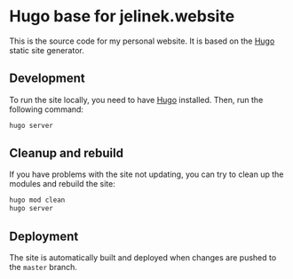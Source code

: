 # Hugo base for jelinek.website

This is the source code for my personal website. It is based on the [Hugo](https://gohugo.io/) static site generator.

## Development

To run the site locally, you need to have [Hugo](https://gohugo.io/) installed. Then, run the following command:

```bash
hugo server
```

## Cleanup and rebuild

If you have problems with the site not updating, you can try to clean up the modules and rebuild the site:

```bash
hugo mod clean
hugo server
```

## Deployment

The site is automatically built and deployed when changes are pushed to the `master` branch.